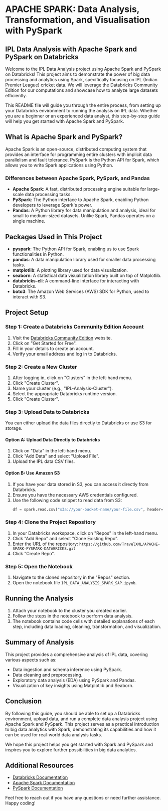 # APACHE SPARK: Data Analysis, Transformation, and Visualisation with PySpark

## IPL Data Analysis with Apache Spark and PySpark on Databricks

Welcome to the IPL Data Analysis project using Apache Spark and PySpark on Databricks! This project aims to demonstrate the power of big data processing and analytics using Spark, specifically focusing on IPL (Indian Premier League) cricket data. We will leverage the Databricks Community Edition for our computations and showcase how to analyze large datasets efficiently.

This README file will guide you through the entire process, from setting up your Databricks environment to running the analysis on IPL data. Whether you are a beginner or an experienced data analyst, this step-by-step guide will help you get started with Apache Spark and PySpark.

## What is Apache Spark and PySpark?

Apache Spark is an open-source, distributed computing system that provides an interface for programming entire clusters with implicit data parallelism and fault tolerance. PySpark is the Python API for Spark, which allows you to write Spark applications using Python.

### Differences between Apache Spark, PySpark, and Pandas

- **Apache Spark**: A fast, distributed processing engine suitable for large-scale data processing tasks.
- **PySpark**: The Python interface to Apache Spark, enabling Python developers to leverage Spark's power.
- **Pandas**: A Python library for data manipulation and analysis, ideal for small to medium-sized datasets. Unlike Spark, Pandas operates on a single machine.

## Packages Used in This Project

- **pyspark**: The Python API for Spark, enabling us to use Spark functionalities in Python.
- **pandas**: A data manipulation library used for smaller data processing tasks.
- **matplotlib**: A plotting library used for data visualization.
- **seaborn**: A statistical data visualization library built on top of Matplotlib.
- **databricks-cli**: A command-line interface for interacting with Databricks.
- **boto3**: The Amazon Web Services (AWS) SDK for Python, used to interact with S3.

## Project Setup

### Step 1: Create a Databricks Community Edition Account

1. Visit the [Databricks Community Edition](https://community.cloud.databricks.com/login.html) website.
2. Click on "Get Started for Free".
3. Fill in your details to create an account.
4. Verify your email address and log in to Databricks.

### Step 2: Create a New Cluster

1. After logging in, click on "Clusters" in the left-hand menu.
2. Click "Create Cluster".
3. Name your cluster (e.g., "IPL-Analysis-Cluster").
4. Select the appropriate Databricks runtime version.
5. Click "Create Cluster".

### Step 3: Upload Data to Databricks

You can either upload the data files directly to Databricks or use S3 for storage.

#### Option A: Upload Data Directly to Databricks

1. Click on "Data" in the left-hand menu.
2. Click "Add Data" and select "Upload File".
3. Upload the IPL data CSV files.

#### Option B: Use Amazon S3

1. If you have your data stored in S3, you can access it directly from Databricks.
2. Ensure you have the necessary AWS credentials configured.
3. Use the following code snippet to read data from S3:
   ```python
   df = spark.read.csv("s3a://your-bucket-name/your-file.csv", header=True, inferSchema=True)
   ```

### Step 4: Clone the Project Repository

1. In your Databricks workspace, click on "Repos" in the left-hand menu.
2. Click "Add Repo" and select "Clone Existing Repo".
3. Enter the URL of the repository: `https://github.com/TravelXML/APACHE-SPARK-PYSPARK-DATABRICKS.git`
4. Click "Create Repo".

### Step 5: Open the Notebook

1. Navigate to the cloned repository in the "Repos" section.
2. Open the notebook file `IPL_DATA_ANALYSIS_SPARK_SAP.ipynb`.

## Running the Analysis

1. Attach your notebook to the cluster you created earlier.
2. Follow the steps in the notebook to perform data analysis.
3. The notebook contains code cells with detailed explanations of each step, including data loading, cleaning, transformation, and visualization.

## Summary of Analysis

This project provides a comprehensive analysis of IPL data, covering various aspects such as:

- Data ingestion and schema inference using PySpark.
- Data cleaning and preprocessing.
- Exploratory data analysis (EDA) using PySpark and Pandas.
- Visualization of key insights using Matplotlib and Seaborn.

## Conclusion

By following this guide, you should be able to set up a Databricks environment, upload data, and run a complete data analysis project using Apache Spark and PySpark. This project serves as a practical introduction to big data analytics with Spark, demonstrating its capabilities and how it can be used for real-world data analysis tasks.

We hope this project helps you get started with Spark and PySpark and inspires you to explore further possibilities in big data analytics.

## Additional Resources

- [Databricks Documentation](https://docs.databricks.com/)
- [Apache Spark Documentation](https://spark.apache.org/documentation.html)
- [PySpark Documentation](https://spark.apache.org/docs/latest/api/python/)

Feel free to reach out if you have any questions or need further assistance. Happy coding!
